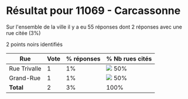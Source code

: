 # Résultat pour 11069 - Carcassonne

Sur l'ensemble de la ville il y a eu 55 réponses dont 2 réponses avec une rue citée (3%)

2 points noirs identifiés

| Rue | Vote | % réponses | % Nb rues cités|
|-----|------|------------|----------------|
| Rue Trivalle | 1 | 1% | <img src="../../img/bar_50.gif" />&nbsp;50%|
| Grand-Rue | 1 | 1% | <img src="../../img/bar_50.gif" />&nbsp;50%|
| **Total** | 2 | 3% | 100%|
